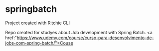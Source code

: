 # springbatch
Project created with Ritchie CLI

Repo created for studyes about Job development with Spring Batch.
<a href:"https://www.udemy.com/course/curso-para-desenvolvimento-de-jobs-com-spring-batch/">Couse</a>
